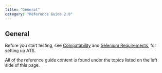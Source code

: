 ```yaml
---
title: "General"
category: "Reference Guide 2.0"
---
```


## General

Before you start testing, see [Compatability](general#compatability) and [Selenium Requirements](general#selenium-requirements), for setting up ATS.

All of the reference guide content is found under the topics listed on the left side of this page.